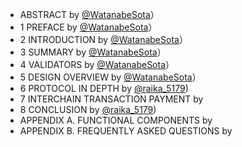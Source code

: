- ABSTRACT by [@WatanabeSota](https://twitter.com/WatanabeSota?lang=en)）
- 1 PREFACE by [@WatanabeSota](https://twitter.com/WatanabeSota?lang=en)）
- 2 INTRODUCTION by [@WatanabeSota](https://twitter.com/WatanabeSota?lang=en)）
- 3 SUMMARY by [@WatanabeSota](https://twitter.com/WatanabeSota?lang=en)）
- 4 VALIDATORS by [@WatanabeSota](https://twitter.com/WatanabeSota?lang=en)）
- 5 DESIGN OVERVIEW by [@WatanabeSota](https://twitter.com/WatanabeSota?lang=en)）
- 6 PROTOCOL IN DEPTH by [@raika_5179](https://twitter.com/raika_5179?lang=en))
- 7 INTERCHAIN TRANSACTION PAYMENT by
- 8 CONCLUSION by [@raika_5179](https://twitter.com/raika_5179?lang=en))
- APPENDIX A. FUNCTIONAL COMPONENTS by
- APPENDIX B. FREQUENTLY ASKED QUESTIONS by